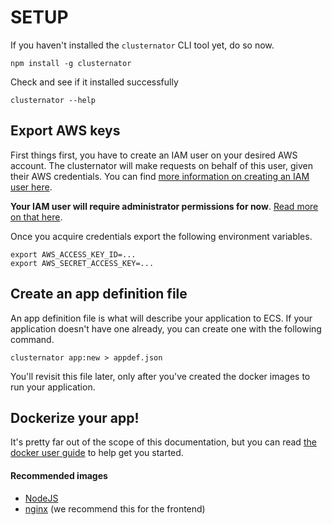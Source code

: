 # SETUP

If you haven't installed the `clusternator` CLI tool yet, do so now.

```
npm install -g clusternator
```

Check and see if it installed successfully

```
clusternator --help
```


## Export AWS keys

First things first, you have to create an IAM user on your desired AWS account.
The clusternator will make requests on behalf of this user, given their
AWS credentials. You can find 
[more information on creating an IAM user here](http://docs.aws.amazon.com/IAM/latest/UserGuide/id_users_create.html).


**Your IAM user will require administrator permissions for now**.
[Read more on that here](http://docs.aws.amazon.com/IAM/latest/UserGuide/access_permissions.html).


Once you acquire credentials export the following environment variables.

```
export AWS_ACCESS_KEY_ID=...
export AWS_SECRET_ACCESS_KEY=...
```


## Create an app definition file

An app definition file is what will describe your application to ECS.
If your application doesn't have one already, you can create one with the
following command.

```
clusternator app:new > appdef.json
```

You'll revisit this file later, only after you've created the docker images
to run your application.


## Dockerize your app!

It's pretty far out of the scope of this documentation, but you can read
[the docker user guide](https://docs.docker.com/userguide/)
to help get you started.


#### Recommended images

- [NodeJS](https://hub.docker.com/_/node/)
- [nginx](https://hub.docker.com/_/nginx/) (we recommend this for the frontend)
